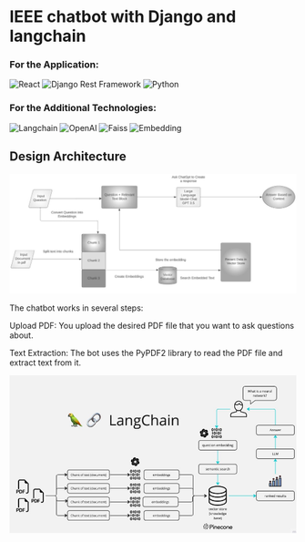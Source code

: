 # IEEE chatbot with Django and langchain

### For the Application:
![React](https://img.shields.io/badge/Framework-React-blue)
![Django Rest Framework](https://img.shields.io/badge/Backend-Django%20Rest%20Framework-green)
![Python](https://img.shields.io/badge/Programming%20Language-Python-yellow)
### For the Additional Technologies:
![Langchain](https://img.shields.io/badge/Technology-Langchain-ff69b4)
![OpenAI](https://img.shields.io/badge/API-OpenAI-orange)
![Faiss](https://img.shields.io/badge/Database%20Tech-FAISS-red)
![Embedding](https://img.shields.io/badge/Technology-Embedding-lightgrey)




## Design Architecture
![architecture_flow](https://github.com/Gupta5804/IEEEchatbot/blob/master/architecture_flow.jpg?raw=true)


The chatbot works in several steps:

Upload PDF: You upload the desired PDF file that you want to ask questions about.

Text Extraction: The bot uses the PyPDF2 library to read the PDF file and extract text from it.


![flow_chart2](https://github.com/Gupta5804/IEEEchatbot/blob/master/flow_chart2.jpg?raw=true)
